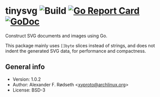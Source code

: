 # tinysvg ![Build](https://github.com/xyproto/tinysvg/workflows/Build/badge.svg) [![Go Report Card](https://goreportcard.com/badge/github.com/xyproto/tinysvg)](https://goreportcard.com/report/github.com/xyproto/tinysvg) [![GoDoc](https://godoc.org/github.com/xyproto/tinysvg?status.svg)](https://godoc.org/github.com/xyproto/tinysvg)

Construct SVG documents and images using Go.

This package mainly uses `[]byte` slices instead of strings, and does not indent the generated SVG data, for performance and compactness.

## General info

* Version: 1.0.2
* Author: Alexander F. Rødseth &lt;xyproto@archlinux.org&gt;
* License: BSD-3

